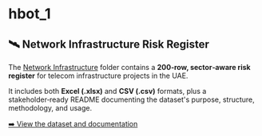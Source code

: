# hbot_1
## 🛰️ Network Infrastructure Risk Register

The [Network Infrastructure](./Network_Infrastructure) folder contains a **200‑row, sector‑aware risk register** for telecom infrastructure projects in the UAE.

It includes both **Excel (.xlsx)** and **CSV (.csv)** formats, plus a stakeholder‑ready README documenting the dataset's purpose, structure, methodology, and usage.

[➡️ View the dataset and documentation](./Network_Infrastructure/README.md)
